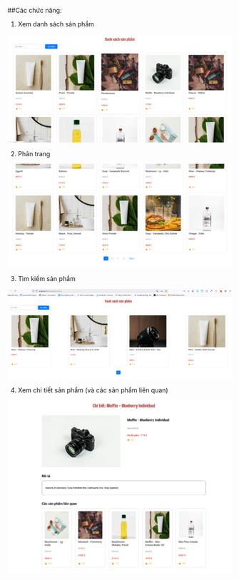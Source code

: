 ##Các chức năng:

1. Xem danh sách sản phẩm

![Xem danh sach san pha,m](./image/danh_sach_san_pham.png)

2. Phân trang

![Phan trang](./image/phan_trang.png)

3. Tìm kiếm sản phẩm

![Tim kiem](./image/tim_kiem.png)

4. Xem chi tiết sản phẩm (và các sản phẩm liên quan)

![Chi tiet](./image/chi_tiet.png)